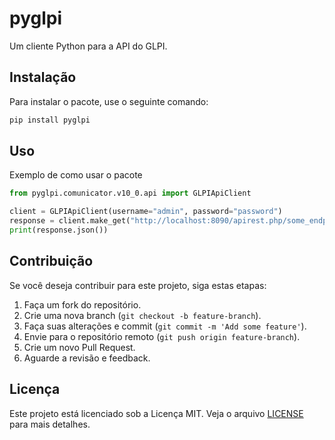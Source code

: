 
# pyglpi

Um cliente Python para a API do GLPI.

## Instalação

Para instalar o pacote, use o seguinte comando:

```bash
pip install pyglpi
```

## Uso

Exemplo de como usar o pacote

```python
from pyglpi.comunicator.v10_0.api import GLPIApiClient

client = GLPIApiClient(username="admin", password="password")
response = client.make_get("http://localhost:8090/apirest.php/some_endpoint")
print(response.json())
```

## Contribuição
Se você deseja contribuir para este projeto, siga estas etapas:

1. Faça um fork do repositório.
2. Crie uma nova branch (`git checkout -b feature-branch`).
3. Faça suas alterações e commit (`git commit -m 'Add some feature'`).
4. Envie para o repositório remoto (`git push origin feature-branch`).
5. Crie um novo Pull Request.
6. Aguarde a revisão e feedback.


## Licença
Este projeto está licenciado sob a Licença MIT. Veja o arquivo [LICENSE](LICENSE) para mais detalhes.
